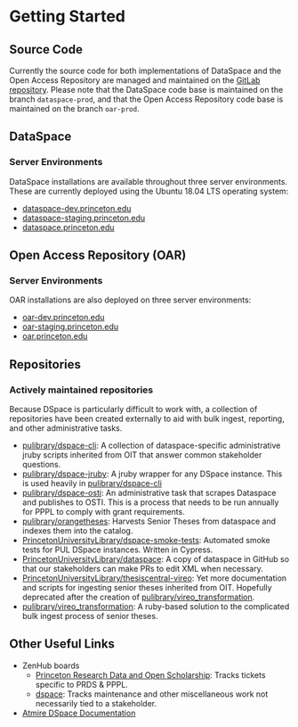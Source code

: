 # Getting Started

## Source Code
Currently the source code for both implementations of DataSpace and the Open Access Repository are managed and maintained on the [GitLab repository](https://git.atmire.com/clients/princeton-5). Please note that the DataSpace code base is maintained on the branch `dataspace-prod`, and that the Open Access Repository code base is maintained on the branch `oar-prod`.

## DataSpace

### Server Environments
DataSpace installations are available throughout three server environments. These are currently deployed using the Ubuntu 18.04 LTS operating system:

* [dataspace-dev.princeton.edu](https://dataspace-dev.princeton.edu)
* [dataspace-staging.princeton.edu](https://dataspace-staging.princeton.edu)
* [dataspace.princeton.edu](https://dataspace.princeton.edu)

## Open Access Repository (OAR)

### Server Environments
OAR installations are also deployed on three server environments:

* [oar-dev.princeton.edu](https://oar-dev.princeton.edu)
* [oar-staging.princeton.edu](https://oar-staging.princeton.edu)
* [oar.princeton.edu](https://oar.princeton.edu)

## Repositories

### Actively maintained repositories

Because DSpace is particularly difficult to work with, a collection of repositories
have been created externally to aid with bulk ingest, reporting, and other administrative tasks.

- [pulibrary/dspace-cli](https://github.com/pulibrary/dspace-cli): A collection of dataspace-specific administrative jruby scripts inherited from OIT that answer common stakeholder questions.
- [pulibrary/dspace-jruby](https://github.com/pulibrary/dspace-jruby): A jruby wrapper for any DSpace instance. This is used heavily in [pulibrary/dspace-cli](https://github.com/pulibrary/dspace-cli)
- [pulibrary/dspace-osti](https://github.com/pulibrary/dspace-osti): An administrative task that scrapes Dataspace and publishes to OSTI. This is a process that needs to be run annually for PPPL to comply with grant requirements.
- [pulibrary/orangetheses](https://github.com/pulibrary/orangetheses/): Harvests Senior Theses from dataspace and indexes them into the catalog.
- [PrincetonUniversityLibrary/dspace-smoke-tests](https://github.com/PrincetonUniversityLibrary/dspace-smoke-tests): Automated smoke tests for PUL DSpace instances. Written in Cypress.
- [PrincetonUniversityLibrary/dataspace](https://github.com/PrincetonUniversityLibrary/dataspace): A copy of dataspace in GitHub so that our stakeholders can make PRs to edit XML when necessary.
- [PrincetonUniversityLibrary/thesiscentral-vireo](https://github.com/PrincetonUniversityLibrary/thesiscentral-vireo): Yet more documentation and scripts for ingesting senior theses inherited from OIT. Hopefully deprecated after the creation of [pulibrary/vireo_transformation](https://github.com/pulibrary/vireo_transformation).
- [pulibrary/vireo_transformation](https://github.com/pulibrary/vireo_transformation): A ruby-based solution to the complicated bulk ingest process of senior theses.

## Other Useful Links

- ZenHub boards
    - [Princeton Research Data and Open Scholarship](https://app.zenhub.com/workspaces/princeton-research-data-and-open-scholarship-5f7cda0ead420200130e165f/board): Tracks tickets specific to PRDS & PPPL.
    - [dspace](https://app.zenhub.com/workspaces/dspace-5eab07f305a942a2a8b38790/board?repos=260288351): Tracks maintenance and other miscellaneous work not necessarily tied to a stakeholder.
- [Atmire DSpace Documentation](https://docs.google.com/document/d/1Q-SsrBPG2Bv526I_6hgjeOb9n3HTRegtyAakPMt-l54/edit)

